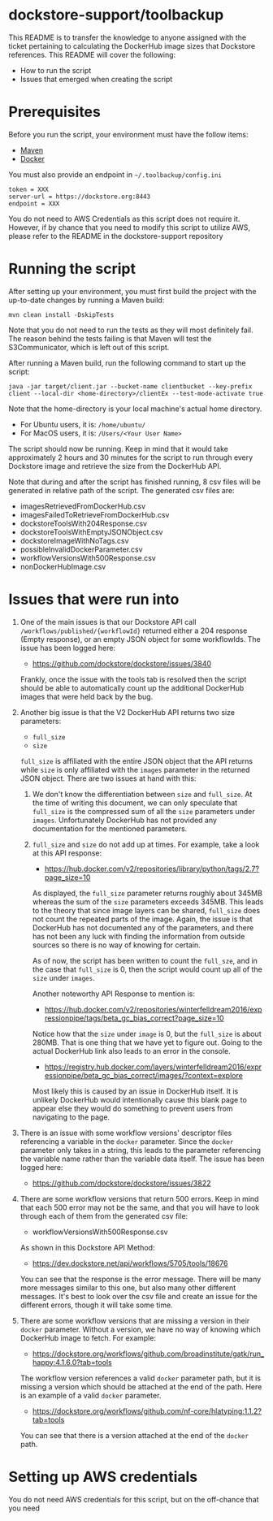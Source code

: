 # dockstore-support/toolbackup
This README is to transfer the knowledge to anyone assigned 
with the ticket pertaining to calculating the DockerHub image sizes
that Dockstore references. This README will cover the following:

* How to run the script
* Issues that emerged when creating the script

# Prerequisites
Before you run the script, your environment must have the follow items:

* [Maven](https://maven.apache.org/)
* [Docker](https://www.digitalocean.com/community/tutorials/how-to-install-and-use-docker-on-ubuntu-16-04)

You must also provide an endpoint in `~/.toolbackup/config.ini`

```
token = XXX
server-url = https://dockstore.org:8443
endpoint = XXX
```

You do not need to AWS Credentials as this script does not require it.
However, if by chance that you need to modify this script to utilize
AWS, please refer to the README in the dockstore-support repository

# Running the script
After setting up your environment, you must first build the project with
the up-to-date changes by running a Maven build:

```
mvn clean install -DskipTests
```

Note that you do not need to run the tests as they will most definitely fail.
The reason behind the tests failing is that Maven will test the S3Communicator,
which is left out of this script.

After running a Maven build, run the following command to start up the
script:

```
java -jar target/client.jar --bucket-name clientbucket --key-prefix client --local-dir <home-directory>/clientEx --test-mode-activate true
```

Note that the home-directory is your local machine's actual home directory.
* For Ubuntu users, it is: `/home/ubuntu/`
* For MacOS users, it is: `/Users/<Your User Name>`

The script should now be running. Keep in mind that it would take approximately
2 hours and 30 minutes for the script to run through every Dockstore image
and retrieve the size from the DockerHub API.

Note that during and after the script has finished running, 8 csv files will be generated
in relative path of the script. The generated csv files are:

* imagesRetrievedFromDockerHub.csv
* imagesFailedToRetrieveFromDockerHub.csv
* dockstoreToolsWith204Response.csv
* dockstoreToolsWithEmptyJSONObject.csv
* dockstoreImageWithNoTags.csv
* possibleInvalidDockerParameter.csv
* workflowVersionsWith500Response.csv
* nonDockerHubImage.csv

# Issues that were run into
1. One of the main issues is that our Dockstore API call `/workflows/published/{workflowId}`
   returned either a 204 response (Empty response), or an empty JSON object for some workflowIds.
   The issue has been logged here:
   
   * https://github.com/dockstore/dockstore/issues/3840
   
   Frankly, once the issue with the tools tab is resolved then the script should be able to automatically
   count up the additional DockerHub images that were held back by the bug.

2. Another big issue is that the V2 DockerHub API returns two size parameters:
    * `full_size`
    * `size`

    `full_size` is affiliated with the entire JSON object that the API returns while
    `size` is only affiliated with the `images` parameter in the returned JSON object.
    There are two issues at hand with this:
    
    1. We don't know the differentiation between `size` and `full_size`. At the time
       of writing this document, we can only speculate that `full_size` is the compressed 
       sum of all the `size` parameters under `images`. Unfortunately DockerHub has not
       provided any documentation for the mentioned parameters.
    2. `full_size` and `size` do not add up at times. For example, take a look at this
        API response: 
        
        * https://hub.docker.com/v2/repositories/library/python/tags/2.7?page_size=10
        
        As displayed, the `full_size` parameter returns roughly about 345MB whereas
        the sum of the `size` parameters exceeds 345MB. This leads to the theory that
        since image layers can be shared, `full_size` does not count the repeated parts
        of the image. Again, the issue is that DockerHub has not documented any of the
        parameters, and there has not been any luck with finding the information from
        outside sources so there is no way of knowing for certain.
        
        As of now, the script has been written to count the `full_sze`, and in the case
        that `full_size` is 0, then the script would count up all of the `size` under
        `images`.
        
        Another noteworthy API Response to mention is:
        
        * https://hub.docker.com/v2/repositories/winterfelldream2016/expressionpipe/tags/beta_gc_bias_correct?page_size=10
        
        Notice how that the `size` under `image` is 0, but the `full_size` is about 280MB. That is one
        thing that we have yet to figure out. Going to the actual DockerHub link
        also leads to an error in the console. 
        
        * https://registry.hub.docker.com/layers/winterfelldream2016/expressionpipe/beta_gc_bias_correct/images/?context=explore
        
        Most likely this is caused by an issue in DockerHub itself. It is unlikely DockerHub would
        intentionally cause this blank page to appear else they would do something to prevent users from
        navigating to the page.
        
3. There is an issue with some workflow versions' descriptor files referencing a variable in the `docker` parameter.
   Since the `docker` parameter only takes in a string, this leads to the parameter referencing the variable name
   rather than the variable data itself. The issue has been logged here:
   
   * https://github.com/dockstore/dockstore/issues/3822
   
4. There are some workflow versions that return 500 errors. Keep in mind that each 500 error
   may not be the same, and that you will have to look through each of them from the generated csv
   file: 
   
   * workflowVersionsWith500Response.csv
   
   As shown in this Dockstore API Method:
   
   * https://dev.dockstore.net/api/workflows/5705/tools/18676
   
   You can see that the response is the error message. There will be
   many more messages similar to this one, but also many other different 
   messages. It's best to look over the csv file and create an issue for the
   different errors, though it will take some time.
   
5. There are some workflow versions that are missing a version in their
   `docker` parameter. Without a version, we have no way of knowing which
   DockerHub image to fetch. For example:
   
   * https://dockstore.org/workflows/github.com/broadinstitute/gatk/run_happy:4.1.6.0?tab=tools
   
   The workflow version references a valid `docker` parameter path, but it is missing a version
   which should be attached at the end of the path. Here is an example of a valid `docker`
   parameter.
   
   * https://dockstore.org/workflows/github.com/nf-core/hlatyping:1.1.2?tab=tools
   
   You can see that there is a version attached at the end of the `docker` path.
   
# Setting up AWS credentials

You do not need AWS credentials for this script, but on the off-chance
that you need



